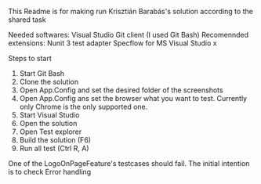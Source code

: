 This Readme is for making run Krisztián Barabás's solution according to the shared task 

Needed softwares:
Visual Studio
Git client (I used Git Bash)
Recomennded extensions:
Nunit 3 test adapter
Specflow for MS Visual Studio x

Steps to start
1. Start Git Bash
2. Clone the solution
3. Open App.Config and set the desired folder of the screenshots
4. Open App.Config ans set the browser what you want to test. Currently only Chrome is the only supported one.
3. Start Visual Studio 
4. Open the solution
5. Open Test explorer
6. Build the solution (F6)
7. Run all test (Ctrl R, A)

One of the LogoOnPageFeature's testcases should fail. The initial intention is to check Error handling